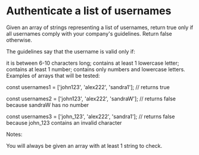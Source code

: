 # Authenticate a list of usernames

Given an array of strings representing a list of usernames, return true only if all usernames comply with your company's guidelines. Return false otherwise.

The guidelines say that the username is valid only if:

it is between 6-10 characters long;
contains at least 1 lowercase letter;
contains at least 1 number;
contains only numbers and lowercase letters.
Examples of arrays that will be tested:

const usernames1 = ['john123', 'alex222', 'sandra1']; // returns true

const usernames2 = ['john123', 'alex222', 'sandraW']; // returns false because sandraW has no number

const usernames3 = ['john_123', 'alex222', 'sandra1']; // returns false because john_123 contains an invalid character

Notes:

You will always be given an array with at least 1 string to check.
